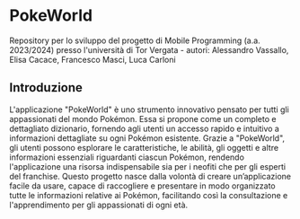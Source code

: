 # PokeWorld

Repository per lo sviluppo del progetto di Mobile Programming (a.a. 2023/2024) presso l'università di Tor Vergata - autori: Alessandro Vassallo, Elisa Cacace, Francesco Masci, Luca Carloni

## Introduzione

L'applicazione "PokeWorld" è uno strumento innovativo pensato per tutti gli appassionati del mondo Pokémon. Essa si propone come un completo e dettagliato dizionario, fornendo agli utenti un accesso rapido e intuitivo a informazioni dettagliate su ogni Pokémon esistente. Grazie a "PokeWorld", gli utenti possono esplorare le caratteristiche, le abilità, gli oggetti e altre informazioni essenziali riguardanti ciascun Pokémon, rendendo l'applicazione una risorsa indispensabile sia per i neofiti che per gli esperti del franchise. Questo progetto nasce dalla volontà di creare un’applicazione facile da usare, capace di raccogliere e presentare in modo organizzato tutte le informazioni relative ai Pokémon, facilitando così la consultazione e l'apprendimento per gli appassionati di ogni età.
